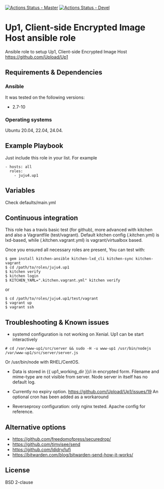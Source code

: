 [![Actions Status - Master](https://github.com/juju4/ansible-up1/workflows/AnsibleCI/badge.svg)](https://github.com/juju4/ansible-up1/actions?query=branch%3Amaster)
[![Actions Status - Devel](https://github.com/juju4/ansible-up1/workflows/AnsibleCI/badge.svg?branch=devel)](https://github.com/juju4/ansible-up1/actions?query=branch%3Adevel)

# Up1, Client-side Encrypted Image Host ansible role

Ansible role to setup Up1, Client-side Encrypted Image Host
https://github.com/Upload/Up1

## Requirements & Dependencies

### Ansible
It was tested on the following versions:
 * 2.7-10

### Operating systems

Ubuntu 20.04, 22.04, 24.04.

## Example Playbook

Just include this role in your list.
For example

```
- hosts: all
  roles:
    - juju4.up1
```

## Variables

Check defaults/main.yml

## Continuous integration

This role has a travis basic test (for github), more advanced with kitchen and also a Vagrantfile (test/vagrant).
Default kitchen config (.kitchen.yml) is lxd-based, while (.kitchen.vagrant.yml) is vagrant/virtualbox based.

Once you ensured all necessary roles are present, You can test with:
```
$ gem install kitchen-ansible kitchen-lxd_cli kitchen-sync kitchen-vagrant
$ cd /path/to/roles/juju4.up1
$ kitchen verify
$ kitchen login
$ KITCHEN_YAML=".kitchen.vagrant.yml" kitchen verify
```
or
```
$ cd /path/to/roles/juju4.up1/test/vagrant
$ vagrant up
$ vagrant ssh
```

## Troubleshooting & Known issues

* systemd configuration is not working on Xenial.
Up1 can be start interactively
```
# cd /var/www-up1/src/server && sudo -H -u www-up1 /usr/bin/nodejs /var/www-up1/src/server/server.js
```
Or /usr/bin/node with RHEL/CentOS.

* Data is stored in {{ up1_working_dir }}/i in encrypted form. Filename and mime-type are not visible from server.
Node server in itself has no default log.

* Currently no expiry option.
https://github.com/Upload/Up1/issues/19
An optional cron has been added as a workaround

* Reverseproxy configuration: only nginx tested. Apache config for reference.

## Alternative options

* https://github.com/freedomofpress/securedrop/
* https://github.com/timvisee/send
* https://github.com/ldidry/lufi
* https://bitwarden.com/blog/bitwarden-send-how-it-works/

## License

BSD 2-clause
